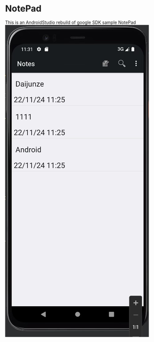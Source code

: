 # NotePad
This is an AndroidStudio rebuild of google SDK sample NotePad
![image](https://github.com/xiaoguowasd/Android/blob/main/image/%E6%97%B6%E9%97%B4%E6%88%B3.png)
